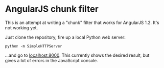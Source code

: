 AngularJS chunk filter
======================

This is an attempt at writing a "chunk" filter that works for AngularJS 1.2. It's not working yet.

Just clone the repository, fire up a local Python web server:

    python -m SimpleHTTPServer

...and go to [localhost:8000](http://localhost:8000). This currently shows the desired result,
but gives a lot of errors in the JavaScript console.